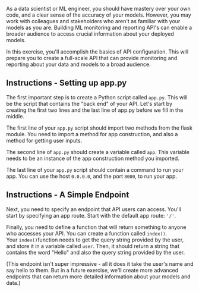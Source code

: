As a data scientist or ML engineer, you should have mastery over your own code, and a clear sense of the accuracy of your models. However, you may work with colleagues and stakeholders who aren't as familiar with your models as you are. Building ML monitoring and reporting API's can enable a broader audience to access crucial information about your deployed models.

In this exercise, you'll accomplish the basics of API configuration. This will prepare you to create a full-scale API that can provide monitoring and reporting about your data and models to a broad audience.

## Instructions - Setting up app.py

The first important step is to create a Python script called `app.py`. This will be the script that contains the "back end" of your API. Let's start by creating the first two lines and the last line of app.py before we fill in the middle.

The first line of your `app.py` script should import two methods from the flask module. You need to import a method for app construction, and also a method for getting user inputs.

The second line of `app.py` should create a variable called `app`. This variable needs to be an instance of the app construction method you imported.

The last line of your `app.py` script should contain a command to run your app. You can use the host `0.0.0.0`, and the port `8000`, to run your app.



## Instructions - A Simple Endpoint

Next, you need to specify an endpoint that API users can access. You'll start by specifying an app route. Start with the default app route: `'/'`.

Finally, you need to define a function that will return something to anyone who accesses your API. You can create a function called `index()`. Your `index()`function needs to get the query string provided by the user, and store it in a variable called `user`. Then, it should return a string that contains the word "Hello" and also the query string provided by the user.

(This endpoint isn't super impressive - all it does it take the user's name and say hello to them. But in a future exercise, we'll create more advanced endpoints that can return more detailed information about your models and data.)

